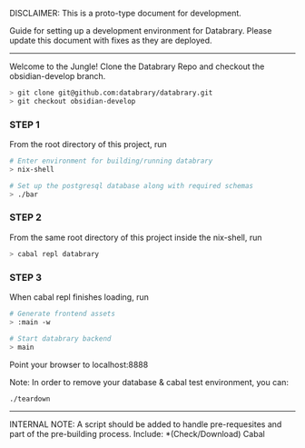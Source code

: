 DISCLAIMER: This is a proto-type document for development.

Guide for setting up a development environment for Databrary.
Please update this document with fixes as they are deployed.

---------------------------------------------------------------------------
Welcome to the Jungle! Clone the Databrary Repo and checkout the
obsidian-develop branch. 
```bash
> git clone git@github.com:databrary/databrary.git
> git checkout obsidian-develop
```

### STEP 1
From the root directory of this project, run
```bash
# Enter environment for building/running databrary
> nix-shell

# Set up the postgresql database along with required schemas
> ./bar
```

### STEP 2
From the same root directory of this project inside the nix-shell, run
```bash
> cabal repl databrary
```

### STEP 3
When cabal repl finishes loading, run
```bash
# Generate frontend assets
> :main -w

# Start databrary backend
> main
```

Point your browser to localhost:8888


Note: In order to remove your database & cabal test environment, you can:
```bash
./teardown
```

----------------------------------------------------------------------------
INTERNAL NOTE: A script should be added to handle pre-requesites and part of
the pre-building process. Include:
    *(Check/Download) Cabal
